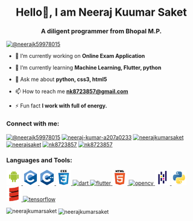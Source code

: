 <h1 align="center">Hello👋, I am Neeraj Kuumar Saket</h1>
<h3 align="center">A diligent programmer from Bhopal M.P.</h3>

<p align="left"> <a href="https://twitter.com/@neerajk59978015" target="blank"><img src="https://img.shields.io/twitter/follow/@neerajk59978015?logo=twitter&style=for-the-badge" alt="@neerajk59978015" /></a> </p>

- 🔭 I’m currently working on **Online Exam Application**

- 🌱 I’m currently learning **Machine Learning, Flutter, python**

- 💬 Ask me about **python, css3, html5**

- 📫 How to reach me **nk8723857@gmail.com**

- ⚡ Fun fact **I work with full of energy.**

<h3 align="left">Connect with me:</h3>
<p align="left">
<a href="https://twitter.com/@neerajk59978015" target="blank"><img align="center" src="https://raw.githubusercontent.com/rahuldkjain/github-profile-readme-generator/master/src/images/icons/Social/twitter.svg" alt="@neerajk59978015" height="30" width="40" /></a>
<a href="https://linkedin.com/in/neeraj-kumar-a207a0233" target="blank"><img align="center" src="https://raw.githubusercontent.com/rahuldkjain/github-profile-readme-generator/master/src/images/icons/Social/linked-in-alt.svg" alt="neeraj-kumar-a207a0233" height="30" width="40" /></a>
<a href="https://kaggle.com/neerajkumarsaket" target="blank"><img align="center" src="https://raw.githubusercontent.com/rahuldkjain/github-profile-readme-generator/master/src/images/icons/Social/kaggle.svg" alt="neerajkumarsaket" height="30" width="40" /></a>
<a href="https://www.codechef.com/users/neerajsaket" target="blank"><img align="center" src="https://cdn.jsdelivr.net/npm/simple-icons@3.1.0/icons/codechef.svg" alt="neerajsaket" height="30" width="40" /></a>
<a href="https://www.hackerrank.com/nk8723857" target="blank"><img align="center" src="https://raw.githubusercontent.com/rahuldkjain/github-profile-readme-generator/master/src/images/icons/Social/hackerrank.svg" alt="nk8723857" height="30" width="40" /></a>
<a href="https://auth.geeksforgeeks.org/user/nk8723857" target="blank"><img align="center" src="https://raw.githubusercontent.com/rahuldkjain/github-profile-readme-generator/master/src/images/icons/Social/geeks-for-geeks.svg" alt="nk8723857" height="30" width="40" /></a>
</p>

<h3 align="left">Languages and Tools:</h3>
<p align="left"> <a href="https://developer.android.com" target="_blank" rel="noreferrer"> <img src="https://raw.githubusercontent.com/devicons/devicon/master/icons/android/android-original-wordmark.svg" alt="android" width="40" height="40"/> </a> <a href="https://www.cprogramming.com/" target="_blank" rel="noreferrer"> <img src="https://raw.githubusercontent.com/devicons/devicon/master/icons/c/c-original.svg" alt="c" width="40" height="40"/> </a> <a href="https://www.w3schools.com/cpp/" target="_blank" rel="noreferrer"> <img src="https://raw.githubusercontent.com/devicons/devicon/master/icons/cplusplus/cplusplus-original.svg" alt="cplusplus" width="40" height="40"/> </a> <a href="https://www.w3schools.com/css/" target="_blank" rel="noreferrer"> <img src="https://raw.githubusercontent.com/devicons/devicon/master/icons/css3/css3-original-wordmark.svg" alt="css3" width="40" height="40"/> </a> <a href="https://dart.dev" target="_blank" rel="noreferrer"> <img src="https://www.vectorlogo.zone/logos/dartlang/dartlang-icon.svg" alt="dart" width="40" height="40"/> </a> <a href="https://flutter.dev" target="_blank" rel="noreferrer"> <img src="https://www.vectorlogo.zone/logos/flutterio/flutterio-icon.svg" alt="flutter" width="40" height="40"/> </a> <a href="https://www.w3.org/html/" target="_blank" rel="noreferrer"> <img src="https://raw.githubusercontent.com/devicons/devicon/master/icons/html5/html5-original-wordmark.svg" alt="html5" width="40" height="40"/> </a> <a href="https://opencv.org/" target="_blank" rel="noreferrer"> <img src="https://www.vectorlogo.zone/logos/opencv/opencv-icon.svg" alt="opencv" width="40" height="40"/> </a> <a href="https://pandas.pydata.org/" target="_blank" rel="noreferrer"> <img src="https://raw.githubusercontent.com/devicons/devicon/2ae2a900d2f041da66e950e4d48052658d850630/icons/pandas/pandas-original.svg" alt="pandas" width="40" height="40"/> </a> <a href="https://www.python.org" target="_blank" rel="noreferrer"> <img src="https://raw.githubusercontent.com/devicons/devicon/master/icons/python/python-original.svg" alt="python" width="40" height="40"/> </a> <a href="https://www.scala-lang.org" target="_blank" rel="noreferrer"> <img src="https://raw.githubusercontent.com/devicons/devicon/master/icons/scala/scala-original.svg" alt="scala" width="40" height="40"/> </a> <a href="https://www.tensorflow.org" target="_blank" rel="noreferrer"> <img src="https://www.vectorlogo.zone/logos/tensorflow/tensorflow-icon.svg" alt="tensorflow" width="40" height="40"/> </a> </p>

<p><img align="left" src="https://github-readme-stats.vercel.app/api/top-langs?username=neerajkumarsaket&show_icons=true&locale=en&layout=compact" alt="neerajkumarsaket" /></p>

<p>&nbsp;<img align="center" src="https://github-readme-stats.vercel.app/api?username=neerajkumarsaket&show_icons=true&locale=en" alt="neerajkumarsaket" /></p>
